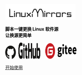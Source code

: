 <img src="./img/logo.png"/>
</br>
</br>
<div style="color: black"><strong>脚本一键更换 Linux 软件源</strong></br><strong>让换源更简单</strong></div>

<a href="https://github.com/SuperManito/LinuxMirrors"><img src="./img/icon/github-1.svg" width="34" height="42"></a>
&nbsp;<a href="https://github.com/SuperManito/LinuxMirrors"><img src="./img/icon/github-2.svg" width="70" height="52"></a>
&nbsp;&nbsp;&nbsp;<a href="https://gitee.com/SuperManito/LinuxMirrors"><img src="./img/icon/gitee.svg" width="100" height="50"/></a>

[开始使用](#-适配系统)